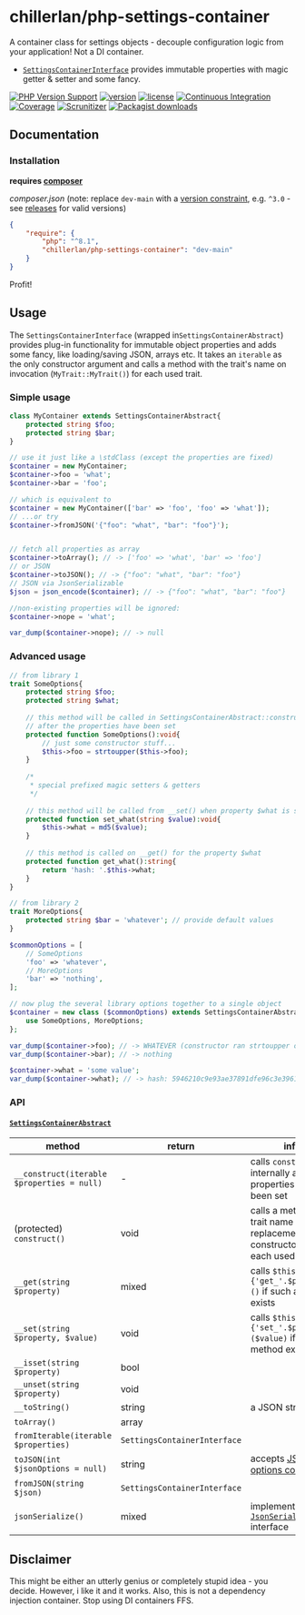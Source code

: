# chillerlan/php-settings-container

A container class for settings objects - decouple configuration logic from your application! Not a DI container.
- [`SettingsContainerInterface`](https://github.com/chillerlan/php-settings-container/blob/main/src/SettingsContainerInterface.php) provides immutable properties with magic getter & setter and some fancy.

[![PHP Version Support][php-badge]][php]
[![version][packagist-badge]][packagist]
[![license][license-badge]][license]
[![Continuous Integration][gh-action-badge]][gh-action]
[![Coverage][coverage-badge]][coverage]
[![Scrunitizer][scrutinizer-badge]][scrutinizer]
[![Packagist downloads][downloads-badge]][downloads]

[php-badge]: https://img.shields.io/packagist/php-v/chillerlan/php-settings-container?logo=php&color=8892BF
[php]: https://www.php.net/supported-versions.php
[packagist-badge]: https://img.shields.io/packagist/v/chillerlan/php-settings-container.svg?logo=packagist
[packagist]: https://packagist.org/packages/chillerlan/php-settings-container
[license-badge]: https://img.shields.io/github/license/chillerlan/php-settings-container.svg
[license]: https://github.com/chillerlan/php-settings-container/blob/main/LICENSE
[coverage-badge]: https://img.shields.io/codecov/c/github/chillerlan/php-settings-container.svg?logo=codecov
[coverage]: https://codecov.io/github/chillerlan/php-settings-container
[scrutinizer-badge]: https://img.shields.io/scrutinizer/g/chillerlan/php-settings-container.svg?logo=scrutinizer
[scrutinizer]: https://scrutinizer-ci.com/g/chillerlan/php-settings-container
[downloads-badge]: https://img.shields.io/packagist/dt/chillerlan/php-settings-container.svg?logo=packagist
[downloads]: https://packagist.org/packages/chillerlan/php-settings-container/stats
[gh-action-badge]: https://img.shields.io/github/actions/workflow/status/chillerlan/php-settings-container/tests.yml?branch=main&logo=github
[gh-action]: https://github.com/chillerlan/php-settings-container/actions/workflows/tests.yml?query=branch%3Amain

## Documentation

### Installation
**requires [composer](https://getcomposer.org)**

*composer.json* (note: replace `dev-main` with a [version constraint](https://getcomposer.org/doc/articles/versions.md#writing-version-constraints), e.g. `^3.0` - see [releases](https://github.com/chillerlan/php-settings-container/releases) for valid versions)
```json
{
	"require": {
		"php": "^8.1",
		"chillerlan/php-settings-container": "dev-main"
	}
}
```

Profit!

## Usage

The `SettingsContainerInterface` (wrapped in`SettingsContainerAbstract`) provides plug-in functionality for immutable object properties and adds some fancy, like loading/saving JSON, arrays etc. 
It takes an `iterable` as the only constructor argument and calls a method with the trait's name on invocation (`MyTrait::MyTrait()`) for each used trait.

### Simple usage
```php
class MyContainer extends SettingsContainerAbstract{
	protected string $foo;
	protected string $bar;
}
```

```php
// use it just like a \stdClass (except the properties are fixed)
$container = new MyContainer;
$container->foo = 'what';
$container->bar = 'foo';

// which is equivalent to 
$container = new MyContainer(['bar' => 'foo', 'foo' => 'what']);
// ...or try
$container->fromJSON('{"foo": "what", "bar": "foo"}');


// fetch all properties as array
$container->toArray(); // -> ['foo' => 'what', 'bar' => 'foo']
// or JSON
$container->toJSON(); // -> {"foo": "what", "bar": "foo"}
// JSON via JsonSerializable
$json = json_encode($container); // -> {"foo": "what", "bar": "foo"}

//non-existing properties will be ignored:
$container->nope = 'what';

var_dump($container->nope); // -> null
```

### Advanced usage
```php
// from library 1
trait SomeOptions{
	protected string $foo;
	protected string $what;
	
	// this method will be called in SettingsContainerAbstract::construct()
	// after the properties have been set
	protected function SomeOptions():void{
		// just some constructor stuff...
		$this->foo = strtoupper($this->foo);
	}
	
	/*
	 * special prefixed magic setters & getters
	 */
	
	// this method will be called from __set() when property $what is set
	protected function set_what(string $value):void{
		$this->what = md5($value);
	}
	
	// this method is called on __get() for the property $what
	protected function get_what():string{
		return 'hash: '.$this->what;
	}
}

// from library 2
trait MoreOptions{
	protected string $bar = 'whatever'; // provide default values
}
```

```php
$commonOptions = [
	// SomeOptions
	'foo' => 'whatever', 
	// MoreOptions
	'bar' => 'nothing',
];

// now plug the several library options together to a single object 
$container = new class ($commonOptions) extends SettingsContainerAbstract{
	use SomeOptions, MoreOptions;
};

var_dump($container->foo); // -> WHATEVER (constructor ran strtoupper on the value)
var_dump($container->bar); // -> nothing

$container->what = 'some value';
var_dump($container->what); // -> hash: 5946210c9e93ae37891dfe96c3e39614 (custom getter added "hash: ")
```

### API

#### [`SettingsContainerAbstract`](https://github.com/chillerlan/php-settings-container/blob/main/src/SettingsContainerAbstract.php)

method | return  | info
-------- | ----  | -----------
`__construct(iterable $properties = null)` | - | calls `construct()` internally after the properties have been set
(protected) `construct()` | void | calls a method with trait name as replacement constructor for each used trait
`__get(string $property)` | mixed | calls `$this->{'get_'.$property}()` if such a method exists
`__set(string $property, $value)` | void | calls `$this->{'set_'.$property}($value)` if such a method exists
`__isset(string $property)` | bool | 
`__unset(string $property)` | void | 
`__toString()` | string | a JSON string
`toArray()` | array | 
`fromIterable(iterable $properties)` | `SettingsContainerInterface` | 
`toJSON(int $jsonOptions = null)` | string | accepts [JSON options constants](http://php.net/manual/json.constants.php)
`fromJSON(string $json)` | `SettingsContainerInterface` | 
`jsonSerialize()` | mixed | implements the [`JsonSerializable`](https://www.php.net/manual/en/jsonserializable.jsonserialize.php) interface

## Disclaimer
This might be either an utterly genius or completely stupid idea - you decide. However, i like it and it works.
Also, this is not a dependency injection container. Stop using DI containers FFS.
